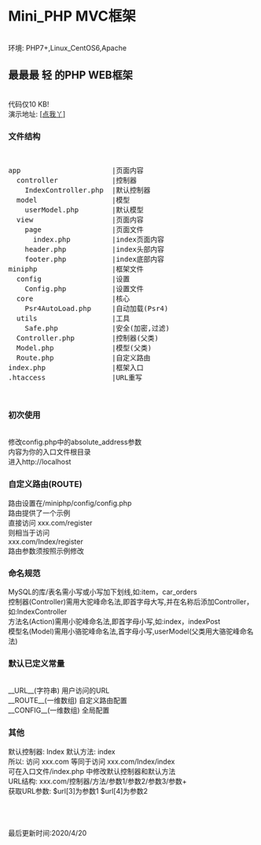 # Mini_PHP MVC框架
<br>
环境: PHP7+,Linux_CentOS6,Apache
<br>
<h2>最最最 轻 的PHP WEB框架</h2>
<br>
代码仅10 KB!
<br>
演示地址: <a href="http://miniphp.vacant.mobi">[点我丫]</a>
<br>
<h3>文件结构</h3>
<br>
<pre>
app                      |页面内容
  controller             |控制器
    IndexController.php  |默认控制器
  model                  |模型
    userModel.php        |默认模型
  view                   |页面内容
    page                 |页面文件
      index.php          |index页面内容
    header.php           |index头部内容
    footer.php           |index底部内容
miniphp                  |框架文件
  config                 |设置
    Config.php           |设置文件
  core                   |核心
    Psr4AutoLoad.php     |自动加载(Psr4)
  utils                  |工具
    Safe.php             |安全(加密,过滤)
  Controller.php         |控制器(父类)
  Model.php              |模型(父类)
  Route.php              |自定义路由
index.php                |框架入口
.htaccess                |URL重写
</pre>
<br>
<h3>初次使用</h3>
<br>
修改config.php中的absolute_address参数
<br>
内容为你的入口文件根目录
<br>
进入http://localhost
<br>
<h3>自定义路由(ROUTE)</h3>
路由设置在/miniphp/config/config.php
<br>
路由提供了一个示例
<br>
直接访问 xxx.com/register
<br>
则相当于访问
<br>
xxx.com/Index/register
<br>
路由参数须按照示例修改
<br>
<h3>命名规范</h3>
MySQL的库/表名需小写或小写加下划线,如:item，car_orders
<br>
控制器(Controller)需用大驼峰命名法,即首字母大写,并在名称后添加Controller，如:IndexController
<br>
方法名(Action)需用小驼峰命名法,即首字母小写,如:index，indexPost
<br>
模型名(Model)需用小骆驼峰命名法,首字母小写,userModel(父类用大骆驼峰命名法)
<br>
<h3>默认已定义常量</h3>
<br>
__URL__(字符串) 用户访问的URL
<br>
__ROUTE__(一维数组) 自定义路由配置
<br>
__CONFIG__(一维数组) 全局配置
<br>
<h3>其他</h3>
默认控制器: Index  默认方法: index
<br>
所以: 访问 xxx.com 等同于访问  xxx.com/Index/index
<br>
可在入口文件/index.php 中修改默认控制器和默认方法
<br>
URL结构: xxx.com/控制器/方法/参数1/参数2/参数3/参数+
<br>
获取URL参数: $url[3]为参数1  $url[4]为参数2



<br><br><br>
最后更新时间:2020/4/20
